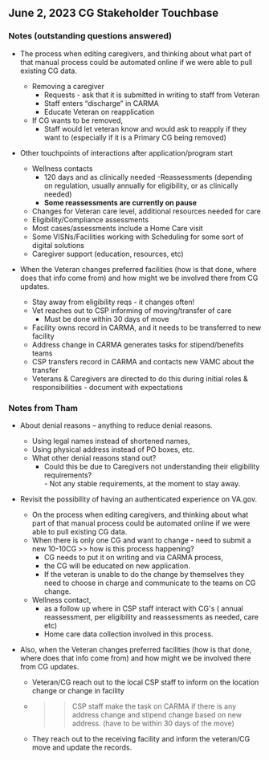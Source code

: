 ## June 2, 2023 CG Stakeholder Touchbase

### Notes (outstanding questions answered)
- The process when editing caregivers, and thinking about what part of that manual process could be automated online if we were able to pull existing CG data.
     - Removing a caregiver
          - Requests - ask that it is submitted in writing to staff from Veteran
          - Staff enters “discharge” in CARMA
          - Educate Veteran on reapplication
     - If CG wants to be removed, 
          - Staff would let veteran know and would ask to reapply if they want to (especially if it is a Primary CG being removed)
- Other touchpoints of interactions after application/program start
     - Wellness contacts
          - 120 days and as clinically needed
     -Reassessments (depending on regulation, usually annually for eligibility, or as clinically needed)
          - **Some reassessments are currently on pause**
     - Changes for Veteran care level, additional resources needed for care
     - Eligibility/Compliance assessments
     - Most cases/assessments include a Home Care visit
     - Some VISNs/Facilities working with Scheduling for some sort of digital solutions
     - Caregiver support (education, resources, etc)

- When the Veteran changes preferred facilities (how is that done, where does that info come from) and how might we be involved there from CG updates.
     - Stay away from eligibility reqs - it changes often!
     - Vet reaches out to CSP informing of moving/transfer of care 
          - Must be done within 30 days of move
     - Facility owns record in CARMA, and it needs to be transferred to new facility
     - Address change in CARMA generates tasks for stipend/benefits teams
     - CSP transfers record in CARMA and contacts new VAMC about the transfer
     - Veterans & Caregivers are directed to do this during initial roles & responsibilities - document with expectations 


 

### Notes from Tham
- About denial reasons – anything to reduce denial reasons.
     - Using legal names instead of shortened names,
     - Using physical address instead of PO boxes, etc. 
     - What other denial reasons stand out? 
          - Could this be due to Caregivers not understanding their eligibility requirements?  
                 - Not any stable requirements, at the moment to stay away.
 

- Revisit the possibility of having an authenticated experience on VA.gov. 
     - On the process when editing caregivers, and thinking about what part of that manual process could be automated online if we were able to pull existing CG data.
     - When there is only one CG and want to change - need to submit a new 10-10CG >> how is this process happening? 
          - CG needs to put it on writing and via CARMA process, 
          - the CG will be educated on new application.
          - If the veteran is unable to do the change by themselves they need to choose in charge and communicate to the teams on CG change.
     - Wellness contact, 
          - as a follow up where in CSP staff interact with CG's ( annual reassessment, per eligibility  and reassessments as needed, care etc) 
          - Home care data collection involved in this process.
 

- Also, when the Veteran changes preferred facilities (how is that done, where does that info come from) and how might we be involved there from CG updates.
     - Veteran/CG reach out to the local CSP staff to inform on the location change or change in facility 
     - >> CSP staff make the task on CARMA if there is any address change and stipend change based on new address. (have to be within 30 days of the move)
     - They reach out to the receiving facility and inform the veteran/CG move and update the records.
